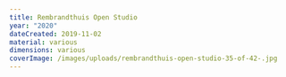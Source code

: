 ```yaml
---
title: Rembrandthuis Open Studio
year: "2020"
dateCreated: 2019-11-02
material: various
dimensions: various
coverImage: /images/uploads/rembrandthuis-open-studio-35-of-42-.jpg
---
```

